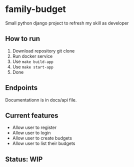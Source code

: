 # family-budget
Small python django project to refresh my skill as developer

## How to run
1. Download repository git clone
2. Run docker service
3. Use `make build-app`
4. Use `make start-app`
5. Done

## Endpoints
Documentationn is in docs/api file.

## Current features
- Allow user to register
- Allow user to login
- Allow user to create budgets
- Allow user to list their budgets

## Status: WIP